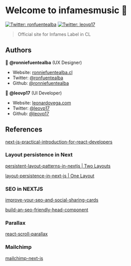 # Welcome to infamesmusic 👋
[![Twitter: ronfuentealba](https://img.shields.io/twitter/follow/ronfuentealba.svg?style=social)](https://twitter.com/ronfuentealba)
[![Twitter: leovp17](https://img.shields.io/twitter/follow/leovp17.svg?style=social)](https://twitter.com/leovp17)

> Official site for Infames Label in CL

## Authors

👤 **@ronniefuentealba** (UX Designer)

* Website: [ronniefuentealba.cl](http://ronniefuentealba.cl/)
* Twitter: [@ronfuentealba ](https://twitter.com/ronfuentealba)
* Github: [@ronniefuentealba](https://github.com/ronniefuentealba)

👤 **@leovp17** (UI Developer)

* Website: [leonardovega.com](https://leonardovega.com)
* Twitter: [@leovp17](https://twitter.com/leovp17)
* Github: [@leovp17](https://github.com/leovp17)

## References
[next-js-practical-introduction-for-react-developers](https://auth0.com/blog/next-js-practical-introduction-for-react-developers-part-1/)

### Layout persistence in Next

[persistent-layout-patterns-in-nextjs | Two Layouts](https://adamwathan.me/2019/10/17/persistent-layout-patterns-in-nextjs/)

[layout-persistence-in-next-js | One Layout](https://dev.to/ozanbolel/layout-persistence-in-next-js-107g)

### SEO in NEXTJS
[improve-your-seo-and-social-sharing-cards](https://www.netlify.com/blog/2020/05/08/improve-your-seo-and-social-sharing-cards-with-next.js/)

[build-an-seo-friendly-head-component](https://www.creativebloq.com/how-to/build-an-seo-friendly-head-component-for-nextjsreact)

### Parallax
[react-scroll-parallax](https://github.com/jscottsmith/react-scroll-parallax)

### Mailchimp
[mailchimp-next-js](https://leerob.io/blog/mailchimp-next-js)
